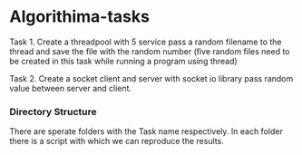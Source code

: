 # Algorithima-tasks

Task 1. Create a threadpool with 5 service pass a random filename to the thread and save the file with the random number (five random files need to be created in this task while running a program using thread)

Task 2. Create a socket client and server with socket io library pass random value between server and client. 

### Directory Structure

There are sperate folders with the Task name respectively. In each folder there is a script with which we can reproduce the results.